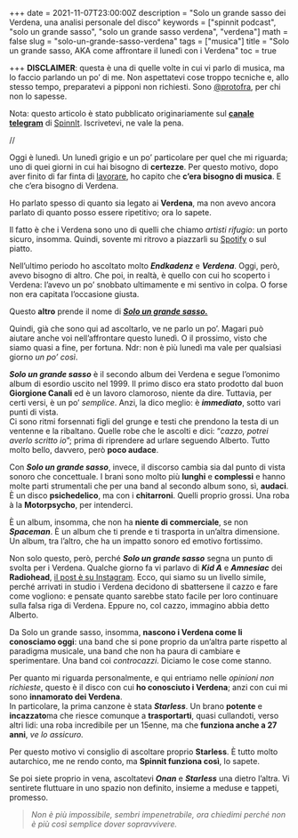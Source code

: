 +++
date = 2021-11-07T23:00:00Z
description = "Solo un grande sasso dei Verdena, una analisi personale del disco"
keywords = ["spinnit podcast", "solo un grande sasso", "solo un grande sasso verdena", "verdena"]
math = false
slug = "solo-un-grande-sasso-verdena"
tags = ["musica"]
title = "Solo un grande sasso, AKA come affrontare il lunedì con i Verdena"
toc = true

+++
**DISCLAIMER**: questa è una di quelle volte in cui vi parlo di musica, ma lo faccio parlando un po’ di me. Non aspettatevi cose troppo tecniche e, allo stesso tempo, preparatevi a pipponi non richiesti. Sono [@protofra](https://www.instagram.com/protofra/?hl=it), per chi non lo sapesse.

Nota: questo articolo è stato pubblicato originariamente sul [**canale telegram**](https://t.me/spinnitpodcast) di [SpinnIt](https://spinnit.it/about-podcast-musica-spinnit/). Iscrivetevi, ne vale la pena.

//

Oggi è lunedì. Un lunedì grigio e un po’ particolare per quel che mi riguarda; uno di quei giorni in cui hai bisogno di **certezze**. Per questo motivo, dopo aver finito di far finta di [lavorare](https://shed626.com/), ho capito che **c’era bisogno di musica**. E che c’era bisogno di Verdena.

Ho parlato spesso di quanto sia legato ai **Verdena**, ma non avevo ancora parlato di quanto posso essere ripetitivo; ora lo sapete.

Il fatto è che i Verdena sono uno di quelli che chiamo _artisti rifugio_: un porto sicuro, insomma. Quindi, sovente mi ritrovo a piazzarli su [Spotify](https://open.spotify.com/show/0gQCl58EojARqQR8i0U5LL?si=ef1c4444d2b54403) o sul piatto.

Nell’ultimo periodo ho ascoltato molto **_Endkadenz_** e **_Verdena_**. Oggi, però, avevo bisogno di altro. Che poi, in realtà, è quello con cui ho scoperto i Verdena: l’avevo un po’ snobbato ultimamente e mi sentivo in colpa. O forse non era capitata l’occasione giusta.

Questo **altro** prende il nome di [**_Solo un grande sasso._**](https://open.spotify.com/album/1zrYRLvWl1R4TRcqqsPp1i?si=OTTPbjwASHmx38iUrLs9fw)

Quindi, già che sono qui ad ascoltarlo, ve ne parlo un po’. Magari può aiutare anche voi nell’affrontare questo lunedì. O il prossimo, visto che siamo quasi a fine, per fortuna. Ndr: non è più lunedì ma vale per qualsiasi giorno _un po’ così_.

**_Solo un grande sasso_** è il secondo album dei Verdena e segue l’omonimo album di esordio uscito nel 1999. Il primo disco era stato prodotto dal buon **Giorgione Canali** ed è un lavoro clamoroso, niente da dire. Tuttavia, per certi versi, è un po’ _semplice_. Anzi, la dico meglio: è **_immediato_**, sotto vari punti di vista.  
Ci sono ritmi forsennati figli del grunge e testi che prendono la testa di un ventenne e la ribaltano. Quelle robe che le ascolti e dici: “_cazzo, potrei averlo scritto io_”; prima di riprendere ad urlare seguendo Alberto. Tutto molto bello, davvero, però **poco audace**.

Con **_Solo un grande sasso_**, invece, il discorso cambia sia dal punto di vista sonoro che concettuale. I brani sono molto più **lunghi** e **complessi** e hanno molte parti strumentali che per una band al secondo album sono, sì, **audaci**.  
È un disco **psichedelico**, ma con i **chitarroni**. Quelli proprio grossi. Una roba à la **Motorpsycho**, per intenderci.

È un album, insomma, che non ha **niente di commerciale**, se non **_Spaceman_**. È un album che ti prende e ti trasporta in un’altra dimensione. Un album, tra l’altro, che ha un impatto sonoro ed emotivo fortissimo.

Non solo questo, però, perché **_Solo un grande sasso_** segna un punto di svolta per i Verdena. Qualche giorno fa vi parlavo di **_Kid A_** e **_Amnesiac_** dei **Radiohead**, [il post è su Instagram](https://www.instagram.com/p/CV8FbRXsc2a/?utm_medium=copy_link). Ecco, qui siamo su un livello simile, perché arrivati in studio i Verdena decidono di sbattersene il cazzo e fare come vogliono: e pensate quanto sarebbe stato facile per loro continuare sulla falsa riga di Verdena. Eppure no, col cazzo, immagino abbia detto Alberto.

Da Solo un grande sasso, insomma, **nascono i Verdena come li conosciamo oggi**: una band che si pone proprio da un’altra parte rispetto al paradigma musicale, una band che non ha paura di cambiare e sperimentare. Una band coi _controcazzi_. Diciamo le cose come stanno.

Per quanto mi riguarda personalmente, e qui entriamo nelle _opinioni non richieste_, questo è il disco con cui **ho conosciuto i Verdena**; anzi con cui mi sono **innamorato dei Verdena**.  
In particolare, la prima canzone è stata **_Starless_**. Un brano **potente** e **incazzato**ma che riesce comunque a **trasportarti**, quasi cullandoti, verso altri lidi: una roba incredibile per un 15enne, ma che **funziona anche a 27 anni**, _ve lo assicuro._

Per questo motivo vi consiglio di ascoltare proprio **Starless**. È tutto molto autarchico, me ne rendo conto, ma **Spinnit funziona così**, lo sapete.

Se poi siete proprio in vena, ascoltatevi **_Onan_** e **_Starless_** una dietro l’altra. Vi sentirete fluttuare in uno spazio non definito, insieme a meduse e tappeti, promesso.

> _Non è più impossibile, sembri impenetrabile, ora chiedimi perché non è più così semplice dover sopravvivere._